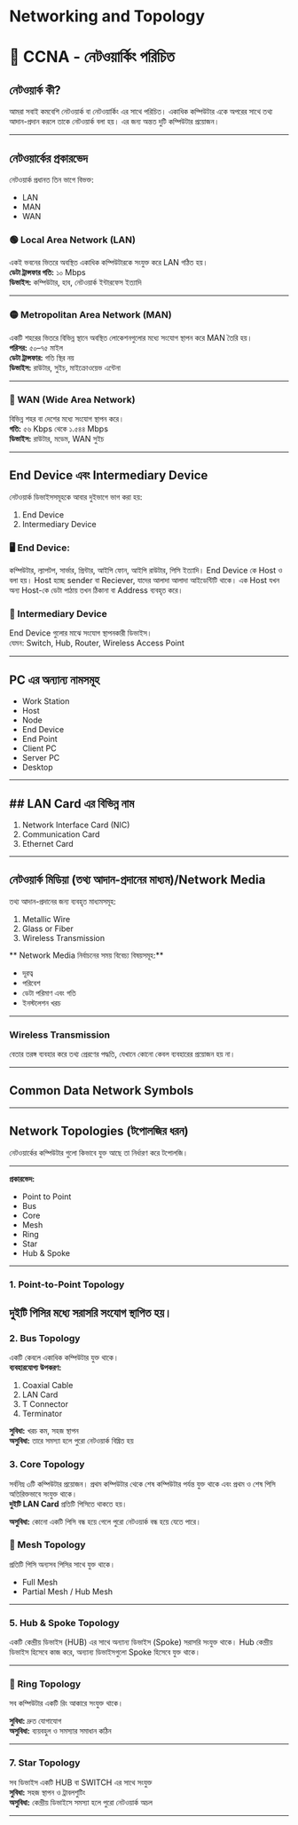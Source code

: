 # Networking and Topology

# 📘 CCNA - নেটওয়ার্কিং পরিচিত

## নেটওয়ার্ক কী?

আমরা সবাই কমবেশি নেটওয়ার্ক বা নেটওয়ার্কিং এর সাথে পরিচিত। একাধিক কম্পিউটার একে অপরের সাথে তথ্য আদান-প্রদান করলে তাকে নেটওয়ার্ক বলা হয়। এর জন্য অন্তত দুটি কম্পিউটার প্রয়োজন।

---

## নেটওয়ার্কের প্রকারভেদ
নেটওয়ার্ক প্রধানত তিন ভাগে বিভক্ত:

- LAN
- MAN
- WAN

### 🟢 Local Area Network (LAN)
একই ভবনের ভিতরে অবস্থিত একাধিক কম্পিউটারকে সংযুক্ত করে LAN গঠিত হয়।   
**ডেটা ট্রান্সফার গতি:** ১০ Mbps  
**ডিভাইস:** কম্পিউটার, হাব, নেটওয়ার্ক ইন্টারফেস ইত্যাদি

---
### 🟡 Metropolitan Area Network (MAN)
একটি শহরের ভিতরে বিভিন্ন স্থানে অবস্থিত লোকেশনগুলোর মধ্যে সংযোগ স্থাপন করে MAN তৈরি হয়।  
**পরিসর:** ৫০–৭৫ মাইল  
**ডেটা ট্রান্সফার:** গতি স্থির নয়  
**ডিভাইস:** রাউটার, সুইচ, মাইক্রোওয়েভ এন্টেনা

---

### 🔹 WAN (Wide Area Network)
বিভিন্ন শহর বা দেশের মধ্যে সংযোগ স্থাপন করে।  
**গতি:** ৫৬ Kbps থেকে ১.৫৪৪ Mbps  
**ডিভাইস:** রাউটার, মডেম, WAN সুইচ

---

## End Device এবং Intermediary Device
নেটওয়ার্ক ডিভাইসসমূহকে আবার দুইভাগে ভাগ করা হয়:
1. End Device  
2. Intermediary Device

### 🖥 End Device:
কম্পিউটার, ল্যাপটপ, সার্ভার, প্রিন্টার, আইপি ফোন, আইপি রাউটার, পিসি ইত্যাদি।  End Device কে Host ও বলা হয়।
Host হচ্ছে sender বা Reciever, যাদের আলাদা আলাদা আইডেন্টিটি থাকে। এক Host যখন অন্য Host-কে ডেটা পাঠায় তখন ঠিকানা বা Address ব্যবহৃত করে।

### 🔸 Intermediary Device
End Device গুলোর মাঝে সংযোগ স্থাপনকারী ডিভাইস।  
যেমন: Switch, Hub, Router, Wireless Access Point 

---

## PC এর অন্যান্য নামসমূহ
- Work Station  
- Host  
- Node  
- End Device  
- End Point  
- Client PC  
- Server PC  
- Desktop

---

## ## LAN Card এর বিভিন্ন নাম
1. Network Interface Card (NIC)  
2. Communication Card  
3. Ethernet Card

---

## নেটওয়ার্ক মিডিয়া (তথ্য আদান-প্রদানের মাধ্যম)/Network Media
তথ্য আদান-প্রদানের জন্য ব্যবহৃত মাধ্যমসমূহ:
1. Metallic Wire  
2. Glass or Fiber  
3. Wireless Transmission

** Network Media নির্বাচনের সময় বিবেচ্য বিষয়সমূহ:**
- দূরত্ব
- পরিবেশ
- ডেটা পরিমাণ এবং গতি
- ইনস্টলেশন খরচ

---

### Wireless Transmission

বেতার তরঙ্গ ব্যবহার করে তথ্য প্রেরণের পদ্ধতি, যেখানে কোনো কেবল ব্যবহারের প্রয়োজন হয় না।

---

## Common Data Network Symbols

---

## Network Topologies (টপোলজির ধরন)
নেটওয়ার্কের কম্পিউটার গুলো কিভাবে যুক্ত আছে তা নির্ধারণ করে টপোলজি।

---
**প্রকারভেদ:**
- Point to Point
- Bus
- Core
- Mesh
- Ring
- Star
- Hub & Spoke
---
### 1. Point-to-Point Topology
দুইটি পিসির মধ্যে সরাসরি সংযোগ স্থাপিত হয়।
---

### 2. Bus Topology

একটি কেবলে একাধিক কম্পিউটার যুক্ত থাকে।  
**ব্যবহারযোগ্য উপকরণ:**  
1. Coaxial Cable  
2. LAN Card  
3. T Connector  
4. Terminator

**সুবিধা:** খরচ কম, সহজ স্থাপন  
**অসুবিধা:** তারে সমস্যা হলে পুরো নেটওয়ার্ক বিঘ্নিত হয়

### 3. Core Topology

সর্বনিম্ন ৩টি কম্পিউটার প্রয়োজন। প্রথম কম্পিউটার থেকে শেষ কম্পিউটার পর্যন্ত যুক্ত থাকে এবং প্রথম ও শেষ পিসি অতিরিক্তভাবে সংযুক্ত থাকে।  
**দুইটি LAN Card** প্রতিটি পিসিতে থাকতে হয়।

**অসুবিধা:** কোনো একটি পিসি বন্ধ হয়ে গেলে পুরো নেটওয়ার্ক বন্ধ হয়ে যেতে পারে।

### 🔸 Mesh Topology

প্রতিটি পিসি অন্যসব পিসির সাথে যুক্ত থাকে।  
- Full Mesh  
- Partial Mesh / Hub Mesh

---

### 5. Hub & Spoke Topology

একটি কেন্দ্রীয় ডিভাইস (HUB) এর সাথে অন্যান্য ডিভাইস (Spoke) সরাসরি সংযুক্ত থাকে।
Hub কেন্দ্রীয় ডিভাইস হিসেবে কাজ করে, অন্যান্য ডিভাইসগুলো Spoke হিসেবে যুক্ত থাকে।

---

### 🔸 Ring Topology

সব কম্পিউটার একটি রিং আকারে সংযুক্ত থাকে।

**সুবিধা:** দ্রুত যোগাযোগ  
**অসুবিধা:** ব্যয়বহুল ও সমস্যার সমাধান কঠিন

---

### 7. Star Topology
সব ডিভাইস একটি HUB বা SWITCH এর সাথে সংযুক্ত  
**সুবিধা:** সহজ স্থাপন ও ট্রাবলশুটিং  
**অসুবিধা:** কেন্দ্রীয় ডিভাইসে সমস্যা হলে পুরো নেটওয়ার্ক অচল

---